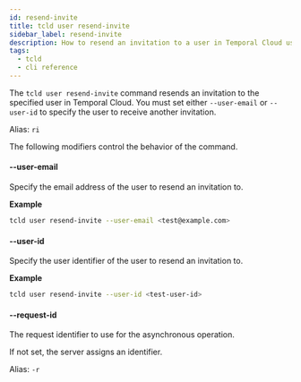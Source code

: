 ```yaml
---
id: resend-invite
title: tcld user resend-invite
sidebar_label: resend-invite
description: How to resend an invitation to a user in Temporal Cloud using tcld.
tags:
  - tcld
  - cli reference
---
```


The `tcld user resend-invite` command resends an invitation to the specified user in Temporal Cloud.
You must set either `--user-email` or `--user-id` to specify the user to receive another invitation.

Alias: `ri`

The following modifiers control the behavior of the command.

#### --user-email

Specify the email address of the user to resend an invitation to.

**Example**

```bash
tcld user resend-invite --user-email <test@example.com>
```

#### --user-id

Specify the user identifier of the user to resend an invitation to.

**Example**

```bash
tcld user resend-invite --user-id <test-user-id>
```

#### --request-id

The request identifier to use for the asynchronous operation.

If not set, the server assigns an identifier.

Alias: `-r`
